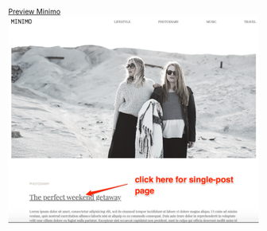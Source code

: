 [Preview Minimo](https://raw.githack.com/minhducluong/Cat-HTML-CSS/master/Minimo/index.html)
![alt text](Minimo/images/hint.png "Click here for single-post page")

